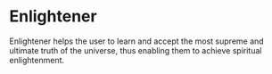 # Enlightener
Enlightener helps the user to learn and accept the most supreme and ultimate truth of the universe, thus enabling them to achieve spiritual enlightenment.
